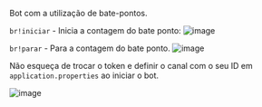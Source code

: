Bot com a utilização de bate-pontos.

`br!iniciar` - Inicia a contagem do bate ponto:
![image](https://github.com/user-attachments/assets/f63ec38b-96bc-419d-883d-6106073e97a0)

`br!parar` - Para a contagem do bate ponto.
![image](https://github.com/user-attachments/assets/b468aedc-311e-4b94-ba28-b9c0ecca25b6)

Não esqueça de trocar o token e definir o canal com o seu ID em `application.properties` ao iniciar o bot.

![image](https://github.com/user-attachments/assets/f9cd0c0b-beb9-448b-b27e-7c3d481421e3)

